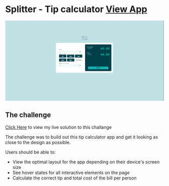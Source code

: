 # Splitter - Tip calculator <a href="https://tip-calculator-app-main-jade.vercel.app/">View App</a>

![Design preview for the Tip calculator app coding challenge](https://github.com/GuyNamedEJ/GuyNamedEJ/raw/main/splitter-prev.gif)

## The challenge

[Click Here](https://tip-calculator-app-main-jade.vercel.app/) to view my live solution to this challange

The challenge was to build out this tip calculator app and get it looking as close to the design as possible.

Users should be able to:

- View the optimal layout for the app depending on their device's screen size
- See hover states for all interactive elements on the page
- Calculate the correct tip and total cost of the bill per person



